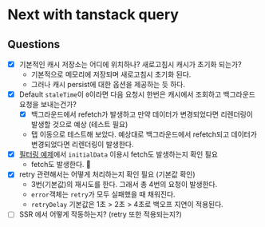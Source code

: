 # Next with tanstack query

## Questions

- [x] 기본적인 캐시 저장소는 어디에 위치하나? 새로고침시 캐시가 초기화 되는가?
  - 기본적으로 메모리에 저장되며 새로고침시 초기화 된다.
  - 그러나 캐시 persist에 대한 옵션을 제공하는 듯 하다.
- [x] Default `staleTime`이 `0`이라면 다음 요청시 한번은 캐시에서 조회하고 백그라운드 요청을 보내는건가?
  - [x] 백그라운드에서 refetch가 발생하고 만약 데이터가 변경되었다면 리렌더링이 발생할 것으로 예상 (테스트 필요)
  - 탭 이동으로 테스트해 보았다. 예상대로 백그라운드에서 refetch되고 데이터가 변경되었다면 리렌더링이 발생한다.
- [x] [필터링 예제](https://www.notion.so/max-lee/React-Query-3d620a8b84754e559d05e42fa45ba1a8?pvs=4)에서 `initialData` 이용시 fetch도 발생하는지 확인 필요
  -  fetch도 발생한다. 🙆
- [x] retry 관련해서는 어떻게 처리하는지 확인 필요 (기본값 확인)
  - 3번(기본값)의 재시도를 한다. 그래서 총 4번의 요청이 발생한다.
  - `error`객체는 `retry`가 모두 실패했을 때 채워진다.
  - `retryDelay` 기본값은 1초 > 2초 > 4초로 백오프 지연이 적용된다.
- [ ] SSR 에서 어떻게 작동하는지? (retry 또한 적용되는지?)
